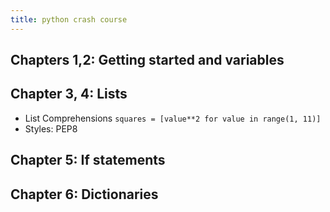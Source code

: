 ```yaml
---
title: python crash course
--- 
```


## Chapters 1,2: Getting started and variables 

## Chapter 3, 4: Lists

* List Comprehensions `squares = [value**2 for value in range(1, 11)]`
* Styles: PEP8

## Chapter 5: If statements
## Chapter 6: Dictionaries



